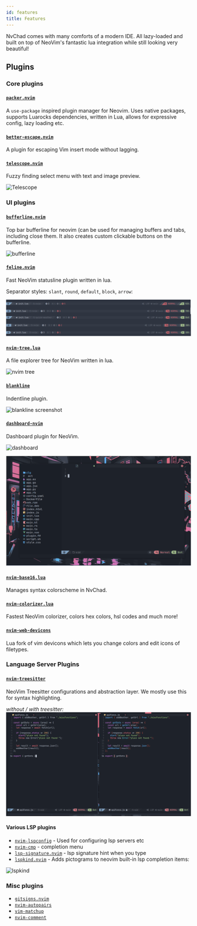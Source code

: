 ```yaml
---
id: features
title: Features
---
```


NvChad comes with many comforts of a modern IDE. All lazy-loaded and built on top of NeoVim's fantastic lua integration while still looking very beautiful!

## Plugins

### Core plugins

#### [`packer.nvim`](https://github.com/wbthomason/packer.nvim)

A `use-package` inspired plugin manager for Neovim. Uses native packages, supports Luarocks dependencies, written in Lua, allows for expressive config, lazy loading etc.

#### [`better-escape.nvim`](https://github.com/max397574/better-escape.nvim)

A plugin for escaping Vim insert mode without lagging.

#### [`telescope.nvim`](https://github.com/nvim-telescope/telescope.nvim)

Fuzzy finding select menu with text and image preview.

![Telescope](https://raw.githubusercontent.com/siduck/dotfiles/all/rice%20flex/tel.png)

### UI plugins

#### [`bufferline.nvim`](https://github.com/akinsho/bufferline.nvim)

Top bar bufferline for neovim (can be used for managing buffers and tabs, including close them. It also creates custom clickable buttons on the bufferline.

![bufferline](https://raw.githubusercontent.com/siduck/dotfiles/all/rice%20flex/bufferline.png)

#### [`feline.nvim`](https://github.com/famiu/feline.nvim)

Fast NeoVim statusline plugin written in lua.

Separator styles: `slant`, `round`, `default`, `block`, `arrow`:

![feline screenshot](/img/features/galaxyline.png)

#### [`nvim-tree.lua`](https://github.com/kyazdani42/nvim-tree.lua)

A file explorer tree for NeoVim written in lua.

![nvim tree](https://raw.githubusercontent.com/siduck/dotfiles/all/rice%20flex/nvimtree.png)

#### [`blankline`](https://github.com/lukas-reineke/indent-blankline.nvim)

Indentline plugin.

![blankline screenshot](https://raw.githubusercontent.com/siduck/dotfiles/all/rice%20flex/blanklineNvim.png)

#### [`dashboard-nvim`](https://github.com/goolord/alpha-nvim)

Dashboard plugin for NeoVim.

![dashboard](https://raw.githubusercontent.com/siduck/dotfiles/all/rice%20flex/dashboard-nvim.png)

![devicons screenshot](/img/features/devi.png)

#### [`nvim-base16.lua`](https://github.com/norcalli/nvim-base16.lua)

Manages syntax colorscheme in NvChad.

#### [`nvim-colorizer.lua`](https://github.com/norcalli/nvim-colorizer.lua)

Fastest NeoVim colorizer, colors hex colors, hsl codes and much more!

#### [`nvim-web-devicons`](https://github.com/kyazdani42/nvim-web-devicons)

Lua fork of vim devicons which lets you change colors and edit icons of filetypes.

### Language Server Plugins

#### [`nvim-treesitter`](https://github.com/nvim-treesitter/nvim-treesitter)

NeoVim Treesitter configurations and abstraction layer. We mostly use this for syntax highlighting.

_without / with treesitter:_
![treesitter](/img/features/treesitter.png)

#### Various LSP plugins

- [`nvim-lspconfig`](https://github.com/neovim/nvim-lspconfig) - Used for configuring lsp servers etc
- [`nvim-cmp`](https://github.com/hrsh7th/nvim-cmp) - completion menu
- [`lsp-signature.nvim`](https://github.com/ray-x/lsp_signature.nvim) - lsp signature hint when you type
- [`lspkind.nvim`](https://github.com/onsails/lspkind-nvim) - Adds pictograms to neovim built-in lsp completion items:

![lspkind](https://raw.githubusercontent.com/siduck/dotfiles/all/rice%20flex/lspkind.png)

<!-- ![lsp](/img/features/lsp.gif) -->
<!-- _(The video shows compe + lsp completions and lsp-signature while completion of functions and lsp diagnostics in the editor as well as on the statusline)_ -->

### Misc plugins

- [`gitsigns.nvim`](https://github.com/lewis6991/gitsigns.nvim)
- [`nvim-autopairs`](https://github.com/windwp/nvim-autopairs)
- [`vim-matchup`](https://github.com/andymass/vim-matchup)
- [`nvim-comment`](https://github.com/terrortylor/nvim-comment)
